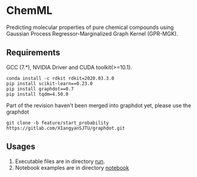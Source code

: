 # ChemML
Predicting molecular properties of pure chemical compounds using Gaussian
Process Regressor-Marginalized Graph Kernel (GPR-MGK).  

## Requirements
GCC (7.*), NVIDIA Driver and CUDA toolkit(>=10.1).  
```
conda install -c rdkit rdkit=2020.03.3.0
pip install scikit-learn==0.23.0
pip install graphdot==0.7
pip install tqdm=4.50.0
```
Part of the revision haven't been merged into graphdot yet, please use the 
graphdot
```
git clone -b feature/start_probability https://gitlab.com/XIangyanSJTU/graphdot.git
```
## Usages
1. Executable files are in directory [run](https://github.com/Xiangyan93/ChemML/tree/3.0/run).
2. Notebook examples are in directory [notebook](https://github.com/Xiangyan93/ChemML/tree/3.0/notebook)
